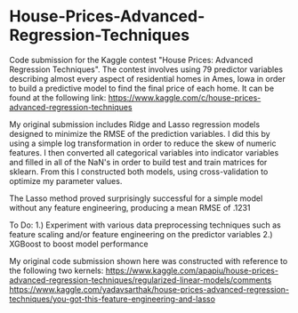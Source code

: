 # House-Prices-Advanced-Regression-Techniques
Code submission for the Kaggle contest "House Prices: Advanced Regression Techniques". The contest involves using 79 predictor variables describing almost every aspect of residential homes in Ames, Iowa in order to build a predictive model to find the final price of each home. It can be found at the following link: https://www.kaggle.com/c/house-prices-advanced-regression-techniques 

My original submission includes Ridge and Lasso regression models designed to minimize the RMSE of the prediction variables. I did this by using a simple log transformation in order to reduce the skew of numeric features. I then converted all categorical variables into indicator variables and filled in all of the NaN's in order to build test and train matrices for sklearn. From this I constructed both models, using cross-validation to optimize my parameter values. 

The Lasso method proved surprisingly successful for a simple model without any feature engineering, producing a mean RMSE of .1231 


To Do: 
1.) Experiment with various data preprocessing techniques such as feature scaling and/or feature engineering on the predictor variables
2.) XGBoost to boost model performance




My original code submission shown here was constructed with reference to the following two kernels: 
https://www.kaggle.com/apapiu/house-prices-advanced-regression-techniques/regularized-linear-models/comments
https://www.kaggle.com/yadavsarthak/house-prices-advanced-regression-techniques/you-got-this-feature-engineering-and-lasso

